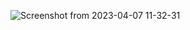 ![Screenshot from 2023-04-07 11-32-31](https://user-images.githubusercontent.com/85412524/230551132-719a2a3e-bf48-4483-a35e-2c75510a52d4.png)
